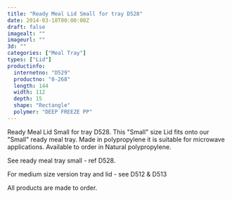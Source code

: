 ```yaml
---
title: "Ready Meal Lid Small for tray D528"
date: 2014-03-18T00:00:00Z
draft: false
imagealt: ""
imageurl: ""
3d: ""
categories: ["Meal Tray"]
types: ["Lid"]
productinfo:
  internetno: "D529"
  productno: "0-268"
  length: 144
  width: 112
  depth: 15
  shape: "Rectangle"
  polymer: "DEEP FREEZE PP"
---
```

Ready Meal Lid Small for tray D528. This "Small" size Lid fits onto our "Small" ready meal tray. Made in polypropylene it is suitable for microwave applications. Available to order in Natural polypropylene.

See ready meal tray small - ref D528.

For medium size version tray and lid - see D512 & D513

All products are made to order.

 
